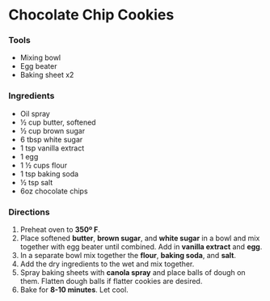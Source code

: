 # Chocolate Chip Cookies
### Tools
- Mixing bowl
- Egg beater
- Baking sheet x2
### Ingredients
- Oil spray
- ½ cup butter, softened
- ½ cup brown sugar
- 6 tbsp white sugar
- 1 tsp vanilla extract
- 1 egg
- 1 ½ cups flour
- 1 tsp baking soda
- ½ tsp salt
- 6oz chocolate chips

### Directions
1. Preheat oven to **350º F**.
2. Place softened **butter**, **brown sugar**, and **white sugar** in a bowl and mix together with egg beater until combined. Add in **vanilla extract** and **egg**.
3. In a separate bowl mix together the **flour**, **baking soda**, and **salt**.
4. Add the dry ingredients to the wet and mix together.
6. Spray baking sheets with **canola spray** and place balls of dough on them. Flatten dough balls if flatter cookies are desired.
7. Bake for **8-10 minutes**. Let cool.